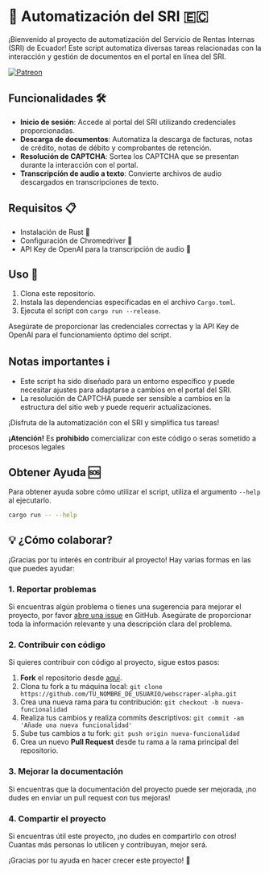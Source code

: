 # 🤖 Automatización del SRI 🇪🇨

¡Bienvenido al proyecto de automatización del Servicio de Rentas Internas (SRI) de Ecuador! Este script automatiza diversas tareas relacionadas con la interacción y gestión de documentos en el portal en línea del SRI.

[![Patreon](https://img.shields.io/badge/Patreon-F96854?style=for-the-badge&logo=patreon&logoColor=white)](https://patreon.com/alxx_pzmino?utm_medium=unknown&utm_source=join_link&utm_campaign=creatorshare_creator&utm_content=copyLink)



## Funcionalidades 🛠️

- **Inicio de sesión**: Accede al portal del SRI utilizando credenciales proporcionadas.
- **Descarga de documentos**: Automatiza la descarga de facturas, notas de crédito, notas de débito y comprobantes de retención.
- **Resolución de CAPTCHA**: Sortea los CAPTCHA que se presentan durante la interacción con el portal.
- **Transcripción de audio a texto**: Convierte archivos de audio descargados en transcripciones de texto.

## Requisitos 📋

- Instalación de Rust 🦀
- Configuración de Chromedriver 🚗
- API Key de OpenAI para la transcripción de audio 🔑

## Uso 🚀

1. Clona este repositorio.
2. Instala las dependencias especificadas en el archivo `Cargo.toml`.
3. Ejecuta el script con `cargo run --release`.

Asegúrate de proporcionar las credenciales correctas y la API Key de OpenAI para el funcionamiento óptimo del script.

## Notas importantes ℹ️

- Este script ha sido diseñado para un entorno específico y puede necesitar ajustes para adaptarse a cambios en el portal del SRI.
- La resolución de CAPTCHA puede ser sensible a cambios en la estructura del sitio web y puede requerir actualizaciones.

¡Disfruta de la automatización con el SRI y simplifica tus tareas!

**¡Atención!** Es **prohibido** comercializar con este código o seras sometido a procesos legales

## Obtener Ayuda 🆘

Para obtener ayuda sobre cómo utilizar el script, utiliza el argumento `--help` al ejecutarlo.

```bash
cargo run -- --help
```

## 💡 ¿Cómo colaborar?

¡Gracias por tu interés en contribuir al proyecto! Hay varias formas en las que puedes ayudar:

### 1. Reportar problemas

Si encuentras algún problema o tienes una sugerencia para mejorar el proyecto, por favor [abre una issue](https://github.com/josephEnv/webscraper-alpha/issues) en GitHub. Asegúrate de proporcionar toda la información relevante y una descripción clara del problema.

### 2. Contribuir con código

Si quieres contribuir con código al proyecto, sigue estos pasos:

1. **Fork** el repositorio desde [aquí](https://github.com/josephEnv/webscraper-alpha/fork).
2. Clona tu fork a tu máquina local: `git clone https://github.com/TU_NOMBRE_DE_USUARIO/webscraper-alpha.git`
3. Crea una nueva rama para tu contribución: `git checkout -b nueva-funcionalidad`
4. Realiza tus cambios y realiza commits descriptivos: `git commit -am 'Añade una nueva funcionalidad'`
5. Sube tus cambios a tu fork: `git push origin nueva-funcionalidad`
6. Crea un nuevo **Pull Request** desde tu rama a la rama principal del repositorio.

### 3. Mejorar la documentación

Si encuentras que la documentación del proyecto puede ser mejorada, ¡no dudes en enviar un pull request con tus mejoras! 

### 4. Compartir el proyecto

Si encuentras útil este proyecto, ¡no dudes en compartirlo con otros! Cuantas más personas lo utilicen y contribuyan, mejor será.

¡Gracias por tu ayuda en hacer crecer este proyecto! 🌟

